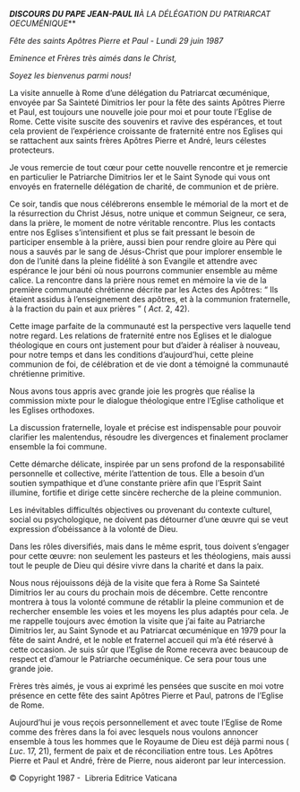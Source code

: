 ***DISCOURS DU PAPE JEAN-PAUL II**À LA DÉLÉGATION DU PATRIARCAT OECUMÉNIQUE***

*Fête des saints Apôtres Pierre et Paul - Lundi 29 juin 1987*

*Eminence et Frères très aimés dans le Christ,*

*Soyez les bienvenus parmi nous!*

La visite annuelle à Rome d’une délégation du Patriarcat œcuménique, envoyée par Sa Sainteté Dimitrios Ier pour la fête des saints Apôtres Pierre et Paul, est toujours une nouvelle joie pour moi et pour toute l’Eglise de Rome. Cette visite suscite des souvenirs et ravive des espérances, et tout cela provient de l’expérience croissante de fraternité entre nos Eglises qui se rattachent aux saints frères Apôtres Pierre et André, leurs célestes protecteurs.

Je vous remercie de tout cœur pour cette nouvelle rencontre et je remercie en particulier le Patriarche Dimitrios Ier et le Saint Synode qui vous ont envoyés en fraternelle délégation de charité, de communion et de prière.

Ce soir, tandis que nous célébrerons ensemble le mémorial de la mort et de la résurrection du Christ Jésus, notre unique et commun Seigneur, ce sera, dans la prière, le moment de notre véritable rencontre. Plus les contacts entre nos Eglises s’intensifient et plus se fait pressant le besoin de participer ensemble à la prière, aussi bien pour rendre gloire au Père qui nous a sauvés par le sang de Jésus-Christ que pour implorer ensemble le don de l’unité dans la pleine fidélité à son Evangile et attendre avec espérance le jour béni où nous pourrons communier ensemble au même calice. La rencontre dans la prière nous remet en mémoire la vie de la première communauté chrétienne décrite par les Actes des Apôtres: “ Ils étaient assidus à l’enseignement des apôtres, et à la communion fraternelle, à la fraction du pain et aux prières ” ( *Act*. 2, 42).

Cette image parfaite de la communauté est la perspective vers laquelle tend notre regard. Les relations de fraternité entre nos Eglises et le dialogue théologique en cours ont justement pour but d’aider à réaliser à nouveau, pour notre temps et dans les conditions d’aujourd’hui, cette pleine communion de foi, de célébration et de vie dont a témoigné la communauté chrétienne primitive.

Nous avons tous appris avec grande joie les progrès que réalise la commission mixte pour le dialogue théologique entre l’Eglise catholique et les Eglises orthodoxes.

La discussion fraternelle, loyale et précise est indispensable pour pouvoir clarifier les malentendus, résoudre les divergences et finalement proclamer ensemble la foi commune.

Cette démarche délicate, inspirée par un sens profond de la responsabilité personnelle et collective, mérite l’attention de tous. Elle a besoin d’un soutien sympathique et d’une constante prière afin que l’Esprit Saint illumine, fortifie et dirige cette sincère recherche de la pleine communion.

Les inévitables difficultés objectives ou provenant du contexte culturel, social ou psychologique, ne doivent pas détourner d’une œuvre qui se veut expression d’obéissance à la volonté de Dieu.

Dans les rôles diversifiés, mais dans le même esprit, tous doivent s’engager pour cette œuvre: non seulement les pasteurs et les théologiens, mais aussi tout le peuple de Dieu qui désire vivre dans la charité et dans la paix.

Nous nous réjouissons déjà de la visite que fera à Rome Sa Sainteté Dimitrios Ier au cours du prochain mois de décembre. Cette rencontre montrera à tous la volonté commune de rétablir la pleine communion et de rechercher ensemble les voies et les moyens les plus adaptés pour cela. Je me rappelle toujours avec émotion la visite que j’ai faite au Patriarche Dimitrios Ier, au Saint Synode et au Patriarcat œcuménique en 1979 pour la fête de saint André, et le noble et fraternel accueil qui m’a été réservé à cette occasion. Je suis sûr que l’Eglise de Rome recevra avec beaucoup de respect et d’amour le Patriarche oecuménique. Ce sera pour tous une grande joie.

Frères très aimés, je vous ai exprimé les pensées que suscite en moi votre présence en cette fête des saint Apôtres Pierre et Paul, patrons de l’Eglise de Rome.

Aujourd’hui je vous reçois personnellement et avec toute l’Eglise de Rome comme des frères dans la foi avec lesquels nous voulons annoncer ensemble à tous les hommes que le Royaume de Dieu est déjà parmi nous ( *Luc*. 17, 21), ferment de paix et de réconciliation entre tous. Les Apôtres Pierre et Paul et André, frère de Pierre, nous aideront par leur intercession.

© Copyright 1987 -  Libreria Editrice Vaticana